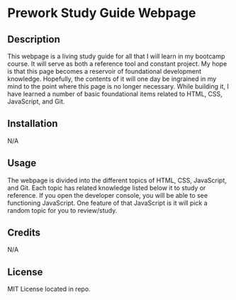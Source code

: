 # Prework Study Guide Webpage

## Description

This webpage is a living study guide for all that I will learn in my bootcamp course. It will serve as both a reference tool and constant project. My hope is that this page becomes a reservoir of foundational development knowledge. Hopefully, the contents of it will one day be ingrained in my mind to the point where this page is no longer necessary. While building it, I have learned a number of basic foundational items related to HTML, CSS, JavaScript, and Git. 

## Installation

N/A

## Usage

The webpage is divided into the different topics of HTML, CSS, JavaScript, and Git. Each topic has related knowledge listed below it to study or reference. If you open the developer console, you will be able to see functioning JavaScript. One feature of that JavaScript is it will pick a random topic for you to review/study.

## Credits

N/A

## License

MIT License located in repo.
